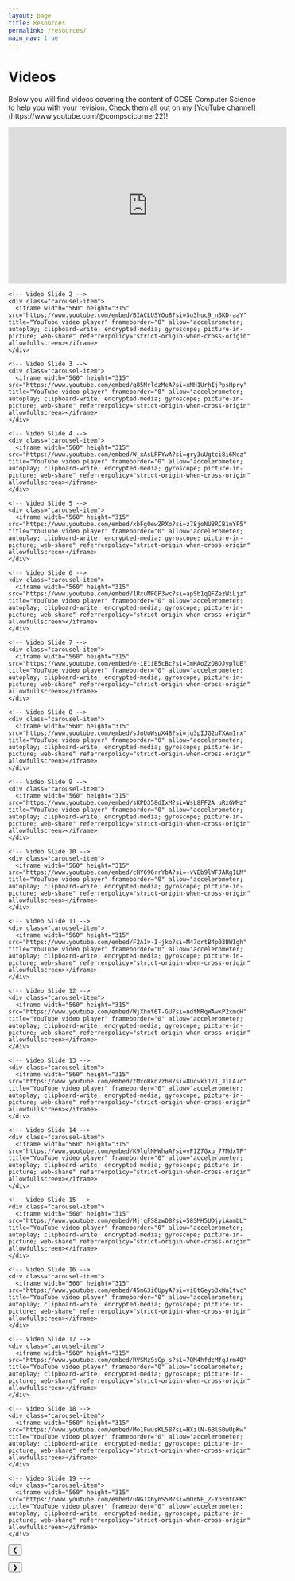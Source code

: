 ```yaml
---
layout: page
title: Resources
permalink: /resources/
main_nav: true
---
```


<h1>Videos</h1>
<p>Below you will find videos covering the content of GCSE Computer Science to help you with your revision. Check them all out on my [YouTube channel](https://www.youtube.com/@compscicorner22)!</p>

<div class="carousel-container">
  <!-- Carousel wrapper holding multiple items -->
  <div class="carousel-wrapper">
    <!-- Video Slide 1 -->
    <div class="carousel-item">
      <iframe width="560" height="315" src="https://www.youtube.com/embed/cxliGPElThw?si=Z0FCxtVOaaKsrkXm" title="YouTube video player" frameborder="0" allow="accelerometer; autoplay; clipboard-write; encrypted-media; gyroscope; picture-in-picture; web-share" referrerpolicy="strict-origin-when-cross-origin" allowfullscreen></iframe>
    </div>

    <!-- Video Slide 2 -->
    <div class="carousel-item">
      <iframe width="560" height="315" src="https://www.youtube.com/embed/BIACLUSYOu8?si=Su3huc9_nBKD-aaY" title="YouTube video player" frameborder="0" allow="accelerometer; autoplay; clipboard-write; encrypted-media; gyroscope; picture-in-picture; web-share" referrerpolicy="strict-origin-when-cross-origin" allowfullscreen></iframe>
    </div>

    <!-- Video Slide 3 -->
    <div class="carousel-item">
      <iframe width="560" height="315" src="https://www.youtube.com/embed/q85MrldzMeA?si=xMH1UrhIjPpsHpry" title="YouTube video player" frameborder="0" allow="accelerometer; autoplay; clipboard-write; encrypted-media; gyroscope; picture-in-picture; web-share" referrerpolicy="strict-origin-when-cross-origin" allowfullscreen></iframe>
    </div>

    <!-- Video Slide 4 -->
    <div class="carousel-item">
      <iframe width="560" height="315" src="https://www.youtube.com/embed/W_xAsLPFYwA?si=gry3uUgtci8i6Mcz" title="YouTube video player" frameborder="0" allow="accelerometer; autoplay; clipboard-write; encrypted-media; gyroscope; picture-in-picture; web-share" referrerpolicy="strict-origin-when-cross-origin" allowfullscreen></iframe>
    </div>

    <!-- Video Slide 5 -->
    <div class="carousel-item">
      <iframe width="560" height="315" src="https://www.youtube.com/embed/xbFg0ewZRXo?si=z78joNUBRCB1nYF5" title="YouTube video player" frameborder="0" allow="accelerometer; autoplay; clipboard-write; encrypted-media; gyroscope; picture-in-picture; web-share" referrerpolicy="strict-origin-when-cross-origin" allowfullscreen></iframe>
    </div>

    <!-- Video Slide 6 -->
    <div class="carousel-item">
      <iframe width="560" height="315" src="https://www.youtube.com/embed/1RxuMFGP3wc?si=apSb1qQFZezWiLjz" title="YouTube video player" frameborder="0" allow="accelerometer; autoplay; clipboard-write; encrypted-media; gyroscope; picture-in-picture; web-share" referrerpolicy="strict-origin-when-cross-origin" allowfullscreen></iframe>
    </div>

    <!-- Video Slide 7 -->
    <div class="carousel-item">
      <iframe width="560" height="315" src="https://www.youtube.com/embed/e-iE1iB5cBc?si=ImHAoZzO8DJyplUE" title="YouTube video player" frameborder="0" allow="accelerometer; autoplay; clipboard-write; encrypted-media; gyroscope; picture-in-picture; web-share" referrerpolicy="strict-origin-when-cross-origin" allowfullscreen></iframe>
    </div>

    <!-- Video Slide 8 -->
    <div class="carousel-item">
      <iframe width="560" height="315" src="https://www.youtube.com/embed/sJnUoWspX48?si=jq3pIJG2uTXAm1rx" title="YouTube video player" frameborder="0" allow="accelerometer; autoplay; clipboard-write; encrypted-media; gyroscope; picture-in-picture; web-share" referrerpolicy="strict-origin-when-cross-origin" allowfullscreen></iframe>
    </div>

    <!-- Video Slide 9 -->
    <div class="carousel-item">
      <iframe width="560" height="315" src="https://www.youtube.com/embed/sKPD358dIxM?si=WsL8FF2A_uRzGWMz" title="YouTube video player" frameborder="0" allow="accelerometer; autoplay; clipboard-write; encrypted-media; gyroscope; picture-in-picture; web-share" referrerpolicy="strict-origin-when-cross-origin" allowfullscreen></iframe>
    </div>

    <!-- Video Slide 10 -->
    <div class="carousel-item">
      <iframe width="560" height="315" src="https://www.youtube.com/embed/cHY696rrYbA?si=-vVEb9lWFJARg1LM" title="YouTube video player" frameborder="0" allow="accelerometer; autoplay; clipboard-write; encrypted-media; gyroscope; picture-in-picture; web-share" referrerpolicy="strict-origin-when-cross-origin" allowfullscreen></iframe>
    </div>

    <!-- Video Slide 11 -->
    <div class="carousel-item">
      <iframe width="560" height="315" src="https://www.youtube.com/embed/F2A1v-I-jko?si=M47ortB4p03BWIgh" title="YouTube video player" frameborder="0" allow="accelerometer; autoplay; clipboard-write; encrypted-media; gyroscope; picture-in-picture; web-share" referrerpolicy="strict-origin-when-cross-origin" allowfullscreen></iframe>
    </div>

    <!-- Video Slide 12 -->
    <div class="carousel-item">
      <iframe width="560" height="315" src="https://www.youtube.com/embed/WjXhnt6T-GU?si=ndtMRqWAwkP2xmcH" title="YouTube video player" frameborder="0" allow="accelerometer; autoplay; clipboard-write; encrypted-media; gyroscope; picture-in-picture; web-share" referrerpolicy="strict-origin-when-cross-origin" allowfullscreen></iframe>
    </div>

    <!-- Video Slide 13 -->
    <div class="carousel-item">
      <iframe width="560" height="315" src="https://www.youtube.com/embed/tMxoRkn7zb8?si=8Dcvki17I_JiLA7c" title="YouTube video player" frameborder="0" allow="accelerometer; autoplay; clipboard-write; encrypted-media; gyroscope; picture-in-picture; web-share" referrerpolicy="strict-origin-when-cross-origin" allowfullscreen></iframe>
    </div>

    <!-- Video Slide 14 -->
    <div class="carousel-item">
      <iframe width="560" height="315" src="https://www.youtube.com/embed/K9lqlNHWhaA?si=vF1Z7Gxu_77MdxTF" title="YouTube video player" frameborder="0" allow="accelerometer; autoplay; clipboard-write; encrypted-media; gyroscope; picture-in-picture; web-share" referrerpolicy="strict-origin-when-cross-origin" allowfullscreen></iframe>
    </div>

    <!-- Video Slide 15 -->
    <div class="carousel-item">
      <iframe width="560" height="315" src="https://www.youtube.com/embed/MjjgFS8zwD8?si=58SMH5UDjyiAambL" title="YouTube video player" frameborder="0" allow="accelerometer; autoplay; clipboard-write; encrypted-media; gyroscope; picture-in-picture; web-share" referrerpolicy="strict-origin-when-cross-origin" allowfullscreen></iframe>
    </div>

    <!-- Video Slide 16 -->
    <div class="carousel-item">
      <iframe width="560" height="315" src="https://www.youtube.com/embed/45mG3i6UpyA?si=vi8tGeyo3xWa1tvc" title="YouTube video player" frameborder="0" allow="accelerometer; autoplay; clipboard-write; encrypted-media; gyroscope; picture-in-picture; web-share" referrerpolicy="strict-origin-when-cross-origin" allowfullscreen></iframe>
    </div>

    <!-- Video Slide 17 -->
    <div class="carousel-item">
      <iframe width="560" height="315" src="https://www.youtube.com/embed/RVSMzSsGp_s?si=7QM4hfdcMfqJrm4O" title="YouTube video player" frameborder="0" allow="accelerometer; autoplay; clipboard-write; encrypted-media; gyroscope; picture-in-picture; web-share" referrerpolicy="strict-origin-when-cross-origin" allowfullscreen></iframe>
    </div>

    <!-- Video Slide 18 -->
    <div class="carousel-item">
      <iframe width="560" height="315" src="https://www.youtube.com/embed/Mo1FwusKL58?si=HXilN-6Bl60wUpKw" title="YouTube video player" frameborder="0" allow="accelerometer; autoplay; clipboard-write; encrypted-media; gyroscope; picture-in-picture; web-share" referrerpolicy="strict-origin-when-cross-origin" allowfullscreen></iframe>
    </div>

    <!-- Video Slide 19 -->
    <div class="carousel-item">
      <iframe width="560" height="315" src="https://www.youtube.com/embed/uNG1X6y6S5M?si=mOrNE_Z-YnzmtGPK" title="YouTube video player" frameborder="0" allow="accelerometer; autoplay; clipboard-write; encrypted-media; gyroscope; picture-in-picture; web-share" referrerpolicy="strict-origin-when-cross-origin" allowfullscreen></iframe>
    </div>
  </div>

  <!-- Left Arrow -->
  <button class="carousel-arrow left" onclick="prevSlide()">&#10094;</button>

  <!-- Right Arrow -->
  <button class="carousel-arrow right" onclick="nextSlide()">&#10095;</button>
</div>

<h1 id="past_papers>Past Papers</h1>

<script>
  const wrapper = document.querySelector('.carousel-wrapper');
  const items = document.querySelectorAll('.carousel-item');
  const itemsToShow = 4; // Number of items to show at a time
  let currentIndex = 0;

  function updateCarousel() {
    const offset = -currentIndex * (100 / itemsToShow);
    wrapper.style.transform = `translateX(${offset}%)`;
    // Disable arrows if at the ends
    document.querySelector('.carousel-arrow.left').disabled = currentIndex === 0;
    document.querySelector('.carousel-arrow.right').disabled = currentIndex >= items.length - itemsToShow;
  }

  function nextSlide() {
    if (currentIndex < items.length - itemsToShow) {
      currentIndex++;
      updateCarousel();
    }
  }

  function prevSlide() {
    if (currentIndex > 0) {
      currentIndex--;
      updateCarousel();
    }
  }

  // Initial setup
  updateCarousel();
</script>

<style>
  .carousel-container {
    width: 90%;
    max-width: 1200px;
    position: relative;
    overflow: hidden;
    margin: auto;
  }

  .carousel-wrapper {
    display: flex;
    transition: transform 0.5s ease-in-out;
  }

  .carousel-item {
    flex: 1 0 33.3%; /* Adjust percentage to show 3, 4, 5 videos at a time */
    box-sizing: border-box;
    padding: 0 10px; /* Space between videos */
  }

  .carousel-item iframe {
    width: 100%;
    height: 250px; /* Adjust as needed */
  }

  .carousel-arrow {
    position: absolute;
    top: 50%;
    transform: translateY(-50%);
    font-size: 2rem;
    color: #333;
    background-color: rgba(255, 255, 255, 0.7);
    border: none;
    padding: 0.5rem 1rem;
    cursor: pointer;
    z-index: 10;
  }

  .carousel-arrow.left {
    left: 10px;
  }

  .carousel-arrow.right {
    right: 10px;
  }

  .carousel-arrow:disabled {
    opacity: 0.5;
    cursor: not-allowed;
  }
</style>

